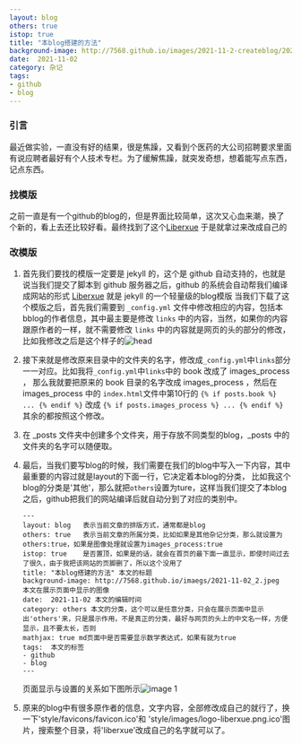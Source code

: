 ```yaml
---
layout: blog
others: true
istop: true
title: "本blog搭建的方法"
background-image: http://7568.github.io/images/2021-11-2-createblog/2021-11-02_2.jpeg
date:  2021-11-02
category: 杂记
tags:
- github
- blog
---
```


### 引言
最近做实验，一直没有好的结果，很是焦躁，又看到个医药的大公司招聘要求里面有说应聘者最好有个人技术专栏。为了缓解焦躁，就突发奇想，想着能写点东西，记点东西。

### 找模版
之前一直是有一个github的blog的，但是界面比较简单，这次又心血来潮，换了个新的，看上去还比较好看。最终找到了这个[Liberxue](http://www.liberxue.com)
于是就拿过来改成自己的

### 改模版
1. 首先我们要找的模版一定要是 jekyll 的，这个是 github 自动支持的，也就是说当我们提交了脚本到 github 服务器之后，github 的系统会自动帮我们编译成网站的形式
[Liberxue](http://www.liberxue.com) 就是 jekyll 的一个轻量级的blog模版
当我们下载了这个模版之后，首先我们需要到 `_config.yml` 文件中修改相应的内容，包括本bblog的作者信息，其中最主要是修改 `links` 中的内容，当然，如果你的内容跟原作者的一样，就不需要修改
`links` 中的内容就是网页的头的部分的修改，比如我修改之后是这个样子的![head](http://7568.github.io/images/2021-11-2-createblog/2021-11-02_1.png)

2. 接下来就是修改原来目录中的文件夹的名字，修改成`_config.yml`中`links`部分一一对应。比如我将`_config.yml`中`links`中的 book 改成了 images_process ，
   那么我就要把原来的 book 目录的名字改成 images_process ，然后在 images_process 中的 `index.html`文件中第10行的
   `{% if posts.book %} ... {% endif %}` 改成 `{% if posts.images_process %} ... {% endif %}`  其余的都按照这个修改。
   
3. 在 _posts 文件夹中创建多个文件夹，用于存放不同类型的blog，_posts 中的文件夹的名字可以随便取。

4. 最后，当我们要写blog的时候，我们需要在我们的blog中写入一下内容，其中最重要的内容过就是layout的下面一行，它决定着本blog的分类，
   比如我这个blog的分类是'其他'，那么就把`others`设置为ture，这样当我们提交了本blog之后，github把我们的网站编译后就自动分到了对应的类别中。

   ```
   ---
   layout: blog   表示当前文章的排版方式，通常都是blog
   others: true   表示当前文章的所属分类，比如如果是其他杂记分类，那么就设置为others:true，如果是图像处理就设置为images_process:true
   istop: true    是否置顶，如果是的话，就会在首页的最下面一直显示，即使时间过去了很久，由于我把该网站的页脚删了，所以这个没用了
   title: "本blog搭建的方法" 本文的标题
   background-image: http://7568.github.io/imaegs/2021-11-02_2.jpeg   本文在展示页面中显示的图像
   date:  2021-11-02 本文的编辑时间
   category: others 本文的分类，这个可以是任意分类，只会在展示页面中显示出'others'来，只是展示作用，不是真正的分类，最好与网页的头上的中文名一样，方便显示，且不要太长，否则
   mathjax: true md页面中是否需要显示数学表达式，如果有就为true
   tags:  本文的标签
   - github
   - blog
   ---
   ```
   页面显示与设置的关系如下图所示![image 1](https://7568.github.io/images/2021-11-2-createblog/2021-11-02-createblog_1.png)

5. 原来的blog中有很多原作者的信息，文字内容，全部修改成自己的就行了，换一下'style/favicons/favicon.ico'和
   'style/images/logo-liberxue.png.ico'图片，搜索整个目录，将'liberxue'改成自己的名字就可以了。

